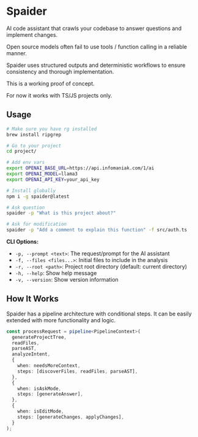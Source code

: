 # Spaider

AI code assistant that crawls your codebase to answer questions and implement changes.

Open source models often fail to use tools / function calling in a reliable manner.

Spaider uses structured outputs and deterministic workflows to ensure consistency and thorough implementation.

This is a working proof of concept.

For now it works with TS/JS projects only.

## Usage

```bash
# Make sure you have rg installed
brew install ripgrep

# Go to your project
cd project/

# Add env vars
export OPENAI_BASE_URL=https://api.infomaniak.com/1/ai
export OPENAI_MODEL=llama3
export OPENAI_API_KEY=your_api_key

# Install globally
npm i -g spaider@latest

# Ask question
spaider -p "What is this project about?"

# Ask for modification
spaider -p "Add a comment to explain this function" -f src/auth.ts
```

**CLI Options:**

- `-p, --prompt <text>`: The request/prompt for the AI assistant
- `-f, --files <files...>`: Initial files to include in the analysis
- `-r, --root <path>`: Project root directory (default: current directory)
- `-h, --help`: Show help message
- `-v, --version`: Show version information

## How It Works

Spaider has a pipeline architecture with conditional steps. It can be easily extended with more functionality and logic.

```ts
const processRequest = pipeline<PipelineContext>(
  generateProjectTree,
  readFiles,
  parseAST,
  analyzeIntent,
  {
    when: needsMoreContext,
    steps: [discoverFiles, readFiles, parseAST],
  },
  {
    when: isAskMode,
    steps: [generateAnswer],
  },
  {
    when: isEditMode,
    steps: [generateChanges, applyChanges],
  }
);
```
